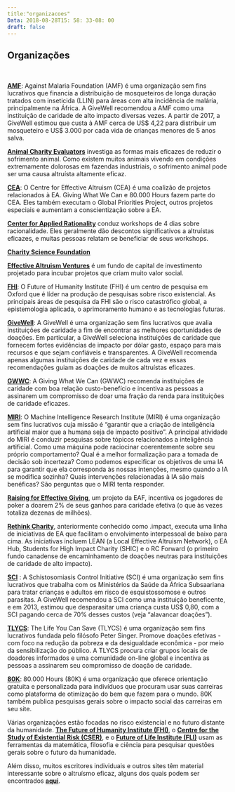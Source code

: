 ```yaml
---
title:"organizacoes"
Data: 2018-08-28T15: 58: 33-08: 00
draft: false
---
```


## Organizações
<br>

__**[AMF](http://www.againstmalaria.com/Default.aspx%20https://www.givewell.org/international/technical/programs/inseticide-treated-nets#HowcosteffectiveisLLINdistribution)**__: Against Malaria Foundation (AMF) é uma organização sem fins lucrativos que financia a distribuição de mosqueteiros de longa duração tratados com inseticida (LLIN) para áreas com alta incidência de malária, principalmente na África. A GiveWell recomendou a AMF como uma instituição de caridade de alto impacto diversas vezes. A partir de 2017, a GiveWell estimou que custa à AMF cerca de US$ 4,22 para distribuir um mosqueteiro e US$ 3.000 por cada vida de crianças menores de 5 anos salva.

__**[Animal Charity Evaluators](http://www.animalcharityevaluators.org/)**__ investiga as formas mais eficazes de reduzir o sofrimento animal. Como existem muitos animais vivendo em condições extremamente dolorosas em fazendas industriais, o sofrimento animal pode ser uma causa altruísta altamente eficaz.

__**[CEA](http://centreforeffectivealtruism.org/)**__: O Centre for Effective Altruism (CEA) é uma coalizão de projetos relacionados à EA. Giving What We Can e 80.000 Hours fazem parte do CEA. Eles também executam o Global Priorities Project, outros projetos especiais e aumentam a conscientização sobre a EA.

__**[Center for Applied Rationality](http://rationality.org/)**__ conduz workshops de 4 dias sobre racionalidade. Eles geralmente dão descontos significativos a altruístas eficazes, e muitas pessoas relatam se beneficiar de seus workshops.

__**[Charity Science Foundation](http://www.charityscience.com/)**__ 

__**[Effective Altruism Ventures](http://www.eaventures.org/)**__ é um fundo de capital de investimento projetado para incubar projetos que criam muito valor social.

__**[FHI](http://www.fhi.ox.ac.uk/research/research-areas/)**__: O Future of Humanity Institute (FHI) é um centro de pesquisa em Oxford que é líder na produção de pesquisas sobre risco existencial. As principais áreas de pesquisa da FHI são o risco catastrófico global, a epistemologia aplicada, o aprimoramento humano e as tecnologias futuras.

__**[GiveWell](http://www.givewell.org/about)**__: A GiveWell é uma organização sem fins lucrativos que avalia instituições de caridade a fim de encontrar as melhores oportunidades de doações. Em particular, a GiveWell seleciona instituições de caridade que fornecem fortes evidências de impacto por dólar gasto, espaço para mais recursos e que sejam confiáveis e transparentes. A GiveWell recomenda apenas algumas instituições de caridade de cada vez e essas recomendações guiam as doações de muitos altruístas eficazes.

__**[GWWC](http://www.givingwhatwecan.org/about-us)**__: A Giving What We Can (GWWC) recomenda instituições de caridade com boa relação custo-benefício e incentiva as pessoas a assinarem um compromisso de doar uma fração da renda para instituições de caridade eficazes.

__**[MIRI](http://intelligence.org/research/)**__: O Machine Intelligence Research Institute (MIRI) é uma organização sem fins lucrativos cuja missão é “garantir que a criação de inteligência artificial maior que a humana seja de impacto positivo”. A principal atividade do MIRI é conduzir pesquisas sobre tópicos relacionados a inteligência artificial. Como uma máquina pode raciocinar coerentemente sobre seu próprio comportamento? Qual é a melhor formalização para a tomada de decisão sob incerteza? Como podemos especificar os objetivos de uma IA para garantir que ela corresponda às nossas intenções, mesmo quando a IA se modifica sozinha? Quais intervenções relacionadas à IA são mais benéficas? São perguntas que o MIRI tenta responder.

__**[Raising for Effective Giving](http://reg-charity.org/)**__, um projeto da EAF, incentiva os jogadores de poker a doarem 2% de seus ganhos para caridade efetiva (o que às vezes totaliza dezenas de milhões).

__**[Rethink Charity](https://rtcharity.org/)**__, anteriormente conhecido como .impact, executa uma linha de iniciativas de EA que facilitam o envolvimento interpessoal de baixo para cima. As iniciativas incluem LEAN (a Local Effective Altruism Network), o EA Hub, Students for High Impact Charity (SHIC) e o RC Forward (o primeiro fundo canadense de encaminhamento de doações neutras para instituições de caridade de alto impacto).

__**[SCI](http://www.givewell.org/international/top-charities/schistosomiasis-control-initiative%20%20http://www3.imperial.ac.uk/schisto/whatwedo)**__ : A Schistosomiasis Control Initiative (SCI) é uma organização sem fins lucrativos que trabalha com os Ministérios da Saúde da África Subsaariana para tratar crianças e adultos em risco de esquistossomose e outros parasitas. A GiveWell recomendou a SCI como uma instituição beneficente, e em 2013, estimou que desparasitar uma criança custa US$ 0,80, com a SCI pagando cerca de 70% desses custos (veja “alavancar doações”).

__**[TLYCS](http://www.thelifeyoucansave.org/aboutus.aspx)**__: The Life You Can Save (TLYCS) é uma organização sem fins lucrativos fundada pelo filósofo Peter Singer. Promove doações efetivas - com foco na redução da pobreza e da desigualdade econômica - por meio da sensibilização do público. A TLYCS procura criar grupos locais de doadores informados e uma comunidade on-line global e incentiva as pessoas a assinarem seu compromisso de doação de caridade.

__**[80K](http://80000hours.org/about-us)**__: 80.000 Hours (80K) é uma organização que oferece orientação gratuita e personalizada para indivíduos que procuram usar suas carreiras como plataforma de otimização do bem que fazem para o mundo. 80K também publica pesquisas gerais sobre o impacto social das carreiras em seu site.

Várias organizações estão focadas no risco existencial e no futuro distante da humanidade. **[The Future of Humanity Institute (FHI)](http://www.fhi.ox.ac.uk/)**, o **[Centre for the Study of Existential Risk (CSER)](http://cser.org/)**, e o **[Future of Life Institute (FLI)](http://futureoflife.org/)** usam as ferramentas da matemática, filosofia e ciência para pesquisar questões gerais sobre o futuro da humanidade.

Além disso, muitos escritores individuais e outros sites têm material interessante sobre o altruísmo eficaz, alguns dos quais podem ser encontrados **[aqui](https://eahub.org/links#blogs)**.